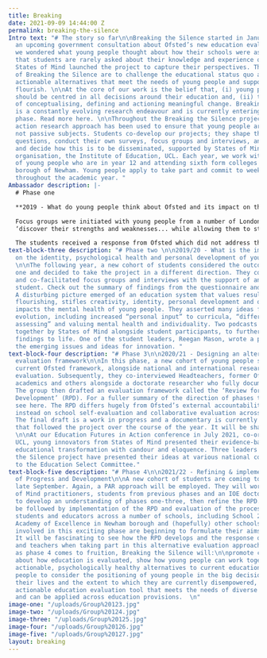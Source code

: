 ```yaml
---
title: Breaking
date: 2021-09-09 14:44:00 Z
permalink: breaking-the-silence
Intro text: "# The story so far\n\nBreaking the Silence started in January 2019. With
  an upcoming government consultation about Ofsted’s new education evaluation framework,
  we wondered what young people thought about how their schools were assessed. Recognising
  that students are rarely asked about their knowledge and experience of education,
  States of Mind launched the project to capture their perspectives. The core aims
  of Breaking the Silence are to challenge the educational status quo and present
  actionable alternatives that meet the needs of young people and support them to
  flourish. \n\nAt the core of our work is the belief that, (i) young peoples’ views
  should be centred in all decisions around their education and, (ii) they are capable
  of conceptualising, defining and actioning meaningful change. Breaking the Silence
  is a constantly evolving research endeavour and is currently entering its fourth
  phase. Read more here. \n\nThroughout the Breaking the Silence project, a participatory
  action research approach has been used to ensure that young people are active participants,
  not passive subjects. Students co-develop our projects; they shape the research
  questions, conduct their own surveys, focus groups and interviews, analyse the data
  and decide how this is to be disseminated, supported by States of Mind and our partner
  organisation, the Institute of Education, UCL. Each year, we work with a new cohort
  of young people who are in year 12 and attending sixth form colleges in the London
  borough of Newham. Young people apply to take part and commit to weekly sessions
  throughout the academic year. "
Ambassador description: |-
  # Phase one

  **2019 - What do young people think about Ofsted and its impact on their education?**

  Focus groups were initiated with young people from a number of London colleges. Some volunteered to analyse the data, supported by States of Mind. They wrote a letter to Amanda Spielman outlining their findings. In particular, they highlighted major flaws around how education is measured and how this leads to ‘memorisation’ instead of learning, negatively impacts on the mental health and wellbeing of students and the lack of real world value of much of their schooling. They aspire for more autonomy and for education to provide opportunities to:
  ‘discover their strengths and weaknesses... while allowing them to start distinguishing their unique values and preferences for the future’.

  The students received a response from Ofsted which did not address the problems raised, nor propose any solutions to the complex issues raised by the students.
text-block-three description: "# Phase two \n\n2019/20 - What is the impact of schooling
  on the identity, psychological health and personal development of young people?
  \n\nThe following year, a new cohort of students considered the outcomes of phase
  one and decided to take the project in a different direction. They constructed questionnaires
  and co-facilitated focus groups and interviews with the support of an IOE doctorate
  student. Check out the summary of findings from the questionnaire and focus groups.
  A disturbing picture emerged of an education system that values results above human
  flourishing, stifles creativity, identity, personal development and often negatively
  impacts the mental health of young people. They asserted many ideas for educational
  evolution, including increased “personal input” to curricula, “different ways of
  assessing” and valuing mental health and individuality. Two podcasts were also put
  together by States of Mind alongside student participants, to further bring the
  findings to life. One of the student leaders, Reegan Mason, wrote a piece outlining
  the emerging issues and ideas for innovation. "
text-block-four description: "# Phase 3\n\n2020/21 - Designing an alternative education
  evaluation framework\n\nIn this phase, a new cohort of young people studied the
  current Ofsted framework, alongside national and international research around education
  evaluation. Subsequently, they co-interviewed Headteachers, former Ofsted inspectors,
  academics and others alongside a doctorate researcher who fully documented the process.
  The group then drafted an evaluation framework called the ‘Review for Progress and
  Development’ (RPD). For a fuller summary of the direction of phases three and four,
  see here. The RPD differs hugely from Ofsted’s external accountability, focussing
  instead on school self-evaluation and collaborative evaluation across school networks.
  The final draft is a work in progress and a documentary is currently being edited
  that followed the project over the course of the year. It will be shared very soon!
  \n\nAt our Education Futures in Action conference in July 2021, co-organised alongside
  UCL, young innovators from States of Mind presented their evidence-based ideas around
  educational transformation with candour and eloquence. Three leaders of the Breaking
  the Silence project have presented their ideas at various national conferences and
  to the Education Select Committee."
text-block-five description: "# Phase 4\n\n2021/22 - Refining & implementing the Review
  of Progress and Development\n\nA new cohort of students are coming together from
  late September. Again, a PAR approach will be employed. They will work with States
  of Mind practitioners, students from previous phases and an IOE doctorate student
  to develop an understanding of phases one-three, then refine the RPD. This will
  be followed by implementation of the RPD and evaluation of the process alongside
  students and educators across a number of schools, including School 21 and London
  Academy of Excellence in Newham borough and (hopefully) other schools. \n\nThe students
  involved in this exciting phase are beginning to formulate their aims for the year.
  It will be fascinating to see how the RPD develops and the response of school leaders
  and teachers when taking part in this alternative evaluation approach. We hope that
  as phase 4 comes to fruition, Breaking the Silence will:\n\npromote conversation
  about how education is evaluated, show how young people can work together to create
  actionable, psychologically healthy alternatives to current education systems, prompt
  people to consider the positioning of young people in the big decisions that affect
  their lives and the extent to which they are currently disempowered, present an
  actionable education evaluation tool that meets the needs of diverse young people
  and can be applied across education provisions.  \n"
image-one: "/uploads/Group%20123.jpg"
image-two: "/uploads/Group%20124.jpg"
image-three: "/uploads/Group%20125.jpg"
image-four: "/uploads/Group%20126.jpg"
image-five: "/uploads/Group%20127.jpg"
layout: breaking
---
```


